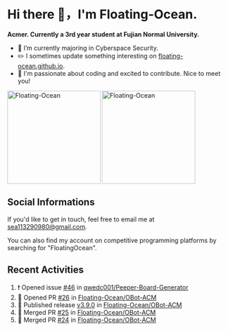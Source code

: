 # Hi there 👋，I'm Floating-Ocean.

**Acmer. Currently a 3rd year student at Fujian Normal University.**

- 🔭 I’m currently majoring in Cyberspace Security.
- ✏️ I sometimes update something interesting on [floating-ocean.github.io](https://floating-ocean.github.io/).
- 👯 I'm passionate about coding and excited to contribute. Nice to meet you!

<p><img align="left" height="212" src="https://readme-stats-eta-flame.vercel.app/api/top-langs?username=Floating-Ocean&show_icons=true&locale=en&layout=donut&&hide=html&border_radius=16" alt="Floating-Ocean" /></p>

<p><img align="center" height="212" src="https://readme-stats-eta-flame.vercel.app/api?username=Floating-Ocean&show_icons=true&locale=en&exclude_repo=Floating-Ocean.github.io&border_radius=16&rank_icon=github&show=reviews" alt="Floating-Ocean" /></p>

## Social Informations

If you'd like to get in touch, feel free to email me at [sea113290980@gmail.com](mailto:sea113290980@gmail.com).

You can also find my account on competitive programming platforms by searching for "FloatingOcean".

## Recent Activities
<!--START_SECTION:activity-->
1. ❗ Opened issue [#46](https://github.com/qwedc001/Peeper-Board-Generator/issues/46) in [qwedc001/Peeper-Board-Generator](https://github.com/qwedc001/Peeper-Board-Generator)
2. 💪 Opened PR [#26](https://github.com/Floating-Ocean/OBot-ACM/pull/26) in [Floating-Ocean/OBot-ACM](https://github.com/Floating-Ocean/OBot-ACM)
3. 🚀 Published release [v3.9.0](https://github.com/Floating-Ocean/OBot-ACM/releases/tag/v3.9.0) in [Floating-Ocean/OBot-ACM](https://github.com/Floating-Ocean/OBot-ACM)
4. 🎉 Merged PR [#25](https://github.com/Floating-Ocean/OBot-ACM/pull/25) in [Floating-Ocean/OBot-ACM](https://github.com/Floating-Ocean/OBot-ACM)
5. 🎉 Merged PR [#24](https://github.com/Floating-Ocean/OBot-ACM/pull/24) in [Floating-Ocean/OBot-ACM](https://github.com/Floating-Ocean/OBot-ACM)
<!--END_SECTION:activity-->


